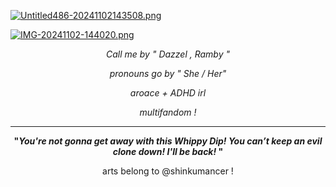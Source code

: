 [![Untitled486-20241102143508.png](https://i.postimg.cc/BbchT1CR/Untitled486-20241102143508.png)](https://postimg.cc/V0vB1vpF)



[![IMG-20241102-144020.png](https://i.postimg.cc/wT2f3LMm/IMG-20241102-144020.png)](https://postimg.cc/ZC9FM9rb)




<div align="center"  



 *Call me by " Dazzel , Ramby "* 
 
*pronouns go by* *" She / Her"*

*aroace + ADHD irl* 

*multifandom     !* 


---

   **"*You're not gonna get away with this Whippy Dip! You can’t keep an evil clone down! I'll be back!* "**





arts belong to @shinkumancer !



